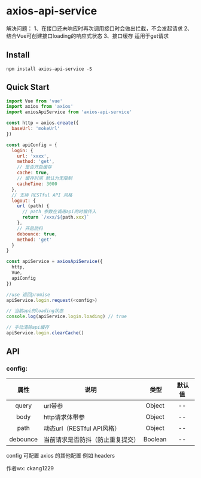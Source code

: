 # axios-api-service

解决问题：
1、在接口还未响应时再次调用接口时会做出拦截，不会发起请求
2、结合Vue可创建接口loading的响应式状态
3、接口缓存 适用于get请求

## Install
```shell
npm install axios-api-service -S
```

## Quick Start
``` javascript
import Vue from 'vue'
import axios from 'axios'
import axiosApiService from 'axios-api-service'

const http = axios.create({
  baseUrl: 'mokeUrl'
})

const apiConfig = {
  login: {
    url: 'xxxx',
    method: 'get',
    // 是否开启缓存
    cache: true,
    // 缓存时间 默认为无限制
    cacheTime: 3000
  },
  // 支持 RESTful API 风格
  logout: {
    url (path) {
      // path 参数在调用api的时候传入
      return `/xxx/${path.xxx}`
    },
    // 开启防抖
    debounce: true,
    method: 'get'
  }
}

const apiService = axiosApiService({
  http,
  Vue,
  apiConfig
})

//use 返回promise
apiService.login.request(<config>)

// 当前api的loading状态
console.log(apiService.login.loading) // true

// 手动清除api缓存
apiService.login.clearCache()
```

## API

### config:

属性  |  说明  |  类型  |  默认值
:-------: | -------  |  :-------:  |  :-------:
query  |  url带参  |  Object  |  --
body  |  http请求体带参  |  Object  |  --
path  |  动态url（RESTful API风格）  |  Object  |  --
debounce  |  当前请求是否防抖（防止重复提交）  |  Boolean  |  --

config 可配置 axios 的其他配置 例如 headers

作者wx: ckang1229

